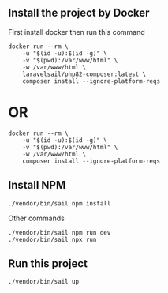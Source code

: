 ## Install the project by Docker

First install docker then run this command

```
docker run --rm \
    -u "$(id -u):$(id -g)" \
    -v "$(pwd):/var/www/html" \
    -w /var/www/html \
    laravelsail/php82-composer:latest \
    composer install --ignore-platform-reqs
```

# OR

```
docker run --rm \
    -u "$(id -u):$(id -g)" \
    -v "$(pwd):/var/www/html" \
    -w /var/www/html \
    composer install --ignore-platform-reqs
```

## Install NPM

```
./vendor/bin/sail npm install
```

Other commands
```
./vendor/bin/sail npm run dev
./vendor/bin/sail npx run
```

## Run this project 

```
./vendor/bin/sail up
```